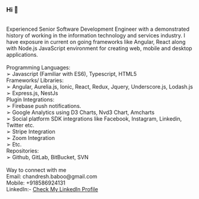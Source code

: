 ### Hi 👋
<br />
Experienced Senior Software Development Engineer with a demonstrated history of working in the information technology and services industry. I have exposure in current on going frameworks like Angular, React along with Node.js JavaScript environment for creating web, mobile and desktop applications.
<br />
<br />
Programming Languages:<br />
➢ Javascript (Familiar with ES6), Typescript, HTML5<br />
Frameworks/ Libraries:<br />
➢ Angular, Aurelia.js, Ionic, React, Redux, Jquery, Underscore.js, Lodash.js<br />
➢ Express.js, NestJs<br />
Plugin Integrations:<br />
➢ Firebase push notifications.<br />
➢ Google Analytics using D3 Charts, Nvd3 Chart, Amcharts<br />
➢ Social platform SDK integrations like Facebook, Instagram, Linkedin, Twitter etc.<br />
➢ Stripe Integration<br />
➢ Zoom Integration<br />
➢ Etc.<br />
Repositories:<br />
➢ Github, GitLab, BitBucket, SVN<br />
<br />
Way to connect with me<br />
Email: chandresh.baboo@gmail.com<br />
Mobile: +918586924131<br />
LinkedIn:- <a href="https://www.linkedin.com/in/chandresh-baboo/" target="_new"> Check My LinkedIn Profile</a><br />
